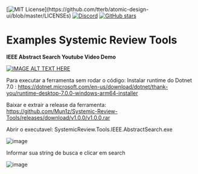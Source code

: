 [![MIT License](https://img.shields.io/apm/l/atomic-design-ui.svg?)](https://github.com/tterb/atomic-design-ui/blob/master/LICENSEs)
[![Discord](https://img.shields.io/discord/507641974421979145?label=Discord)](https://discord.gg/N8gyF7)
[![GitHub stars](https://img.shields.io/github/stars/mun1z/Systemic-Review-Tools?label=stargazers&logoColor=yellow&style=social)](https://github.com/mun1z/Systemic-Review-Tools/stargazers)

# Examples Systemic Review Tools

**IEEE Abstract Search Youtube Video Demo**<br/>

[![IMAGE ALT TEXT HERE](https://img.youtube.com/vi/0PjP2ducbAk/0.jpg)](https://www.youtube.com/watch?v=0PjP2ducbAk)

Para executar a ferramenta sem rodar o código:
Instalar runtime do Dotnet 7.0 : https://dotnet.microsoft.com/en-us/download/dotnet/thank-you/runtime-desktop-7.0.0-windows-arm64-installer

Baixar e extrair a release da ferramenta: https://github.com/Mun1z/Systemic-Review-Tools/releases/download/v1.0.0/v1.0.0.rar

Abrir o executavel: SystemicReview.Tools.IEEE.AbstractSearch.exe 

![image](https://user-images.githubusercontent.com/17263249/206629455-6c458dc6-6881-42c1-bfac-d9e2f0af91e7.png)

Informar sua string de busca e clicar em search

![image](https://user-images.githubusercontent.com/17263249/206629574-c87e371f-5c85-437b-a15f-daee3695d674.png)

